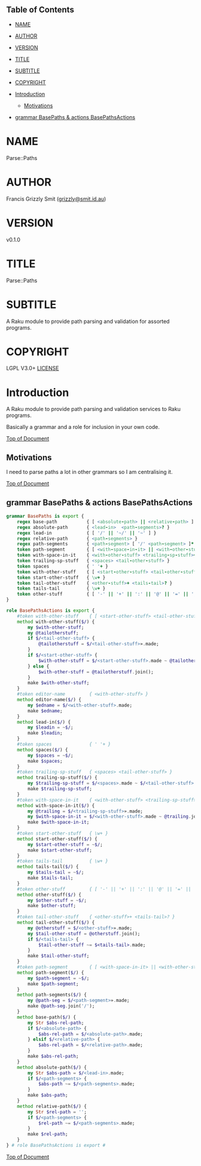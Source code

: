 Table of Contents
-----------------

  * [NAME](#name)

  * [AUTHOR](#author)

  * [VERSION](#version)

  * [TITLE](#title)

  * [SUBTITLE](#subtitle)

  * [COPYRIGHT](#copyright)

  * [Introduction](#introduction)

    * [Motivations](#motivations)

  * [grammar BasePaths & actions BasePathsActions](#grammar-basepaths--actions-basepathsactions)

NAME
====

Parse::Paths 

AUTHOR
======

Francis Grizzly Smit (grizzly@smit.id.au)

VERSION
=======

v0.1.0

TITLE
=====

Parse::Paths

SUBTITLE
========

A Raku module to provide path parsing and validation for assorted programs.

COPYRIGHT
=========

LGPL V3.0+ [LICENSE](https://github.com/grizzlysmit/Parse-Paths/blob/main/LICENSE)

Introduction
============

A Raku module to provide path parsing and validation services to Raku programs.

Basically a grammar and a role for inclusion in your own code.

[Top of Document](#table-of-contents)

Motivations
-----------

I need to parse paths a lot in other grammars so I am centralising it.

[Top of Document](#able-of-contents)

grammar BasePaths & actions BasePathsActions
--------------------------------------------

```raku
grammar BasePaths is export {
    regex base-path           { [ <absolute-path> || <relative-path> ] }
    regex absolute-path       { <lead-in>  <path-segments>? }
    regex lead-in             { [ '/' || '~/' || '~' ] }
    regex relative-path       { <path-segments> }
    regex path-segments       { <path-segment> [ '/' <path-segment> ]* '/' }
    token path-segment        { [ <with-space-in-it> || <with-other-stuff> ] }
    token with-space-in-it    { <with-other-stuff> <trailing-sp-stuff>+ }
    token trailing-sp-stuff   { <spaces> <tail-other-stuff> }
    token spaces              { ' '+ }
    token with-other-stuff    { [ <start-other-stuff> <tail-other-stuff>* || <tail-other-stuff>+ ] }
    token start-other-stuff   { \w+ }
    token tail-other-stuff    { <other-stuff>+ <tails-tail>? }
    token tails-tail          { \w+ }
    token other-stuff         { [ '-' || '+' || ':' || '@' || '=' || ',' || '&' || '%' || '.' ] }
}

role BasePathsActions is export {
    #token with-other-stuff    { [ <start-other-stuff> <tail-other-stuff>* || <tail-other-stuff>+ ] }
    method with-other-stuff($/) {
        my $with-other-stuff;
        my @tailotherstuff;
        if $/<tail-other-stuff> {
            @tailotherstuff = $/<tail-other-stuff>».made;
        }
        if $/<start-other-stuff> {
            $with-other-stuff = $/<start-other-stuff>.made ~ @tailotherstuff.join();
        } else {
            $with-other-stuff = @tailotherstuff.join();
        }
        make $with-other-stuff;
    }
    #token editor-name         { <with-other-stuff> }
    method editor-name($/) {
        my $edname = $/<with-other-stuff>.made;
        make $edname;
    }
    method lead-in($/) {
        my $leadin = ~$/;
        make $leadin;
    }
    #token spaces              { ' '+ }
    method spaces($/) {
        my $spaces = ~$/;
        make $spaces;
    }
    #token trailing-sp-stuff   { <spaces> <tail-other-stuff> }
    method trailing-sp-stuff($/) {
        my $trailing-sp-stuff = $/<spaces>.made ~ $/<tail-other-stuff>.made;
        make $trailing-sp-stuff;
    }
    #token with-space-in-it    { <with-other-stuff> <trailing-sp-stuff>+ }
    method with-space-in-it($/) {
        my @trailing = $/<trailing-sp-stuff>».made;
        my $with-space-in-it = $/<with-other-stuff>.made ~ @trailing.join();
        make $with-space-in-it;
    }
    #token start-other-stuff   { \w+ }
    method start-other-stuff($/) {
        my $start-other-stuff = ~$/;
        make $start-other-stuff;
    }
    #token tails-tail          { \w+ }
    method tails-tail($/) {
        my $tails-tail = ~$/;
        make $tails-tail;
    }
    #token other-stuff         { [ '-' || '+' || ':' || '@' || '=' || ',' || '%' || '.' ] }
    method other-stuff($/) {
        my $other-stuff = ~$/;
        make $other-stuff;
    }
    #token tail-other-stuff    { <other-stuff>+ <tails-tail>? }
    method tail-other-stuff($/) {
        my @otherstuff = $/<other-stuff>».made;
        my $tail-other-stuff = @otherstuff.join();
        if $/<tails-tail> {
            $tail-other-stuff ~= $<tails-tail>.made;
        }
        make $tail-other-stuff;
    }
    #token path-segment        { [ <with-space-in-it> || <with-other-stuff> ] }
    method path-segment($/) {
        my $path-segment = ~$/;
        make $path-segment;
    }
    method path-segments($/) {
        my @path-seg = $/<path-segment>».made;
        make @path-seg.join('/');
    }
    method base-path($/) {
        my Str $abs-rel-path;
        if $/<absolute-path> {
            $abs-rel-path = $/<absolute-path>.made;
        } elsif $/<relative-path> {
            $abs-rel-path = $/<relative-path>.made;
        }
        make $abs-rel-path;
    }
    method absolute-path($/) {
        my Str $abs-path = $/<lead-in>.made;
        if $/<path-segments> {
            $abs-path ~= $/<path-segments>.made;
        }
        make $abs-path;
    }
    method relative-path($/) {
        my Str $rel-path = '';
        if $/<path-segments> {
            $rel-path ~= $/<path-segments>.made;
        }
        make $rel-path;
    }
} # role BasePathsActions is export #
```

[Top of Document](#table-of-contents)

